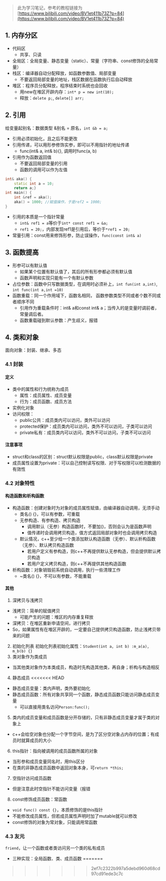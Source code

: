 > 此为学习笔记，参考的教程链接为[https://www.bilibili.com/video/BV1et411b73Z?p=84](https://www.bilibili.com/video/BV1et411b73Z?p=84)
## 1. 内存分区
- 代码区
	- 共享、只读
- 全局区：全局变量、静态变量（static）、常量（字符串、const修饰的全局常量）
- 栈区：编译器自动分配释放，如函数参数值、局部变量
	- 不要返回局部变量的地址，栈区数据在函数执行后自动释放
- 堆区：程序员分配释放，程序结束时系统也会回收
	- 用new在堆区开辟内存：`int* p = new int(10);`
	- 释放：`delete p;`, `delete[] arr;`

## 2. 引用
给变量起别名：数据类型 &别名 = 原名，`int &b = a;`
- 引用必须初始化，且之后不能更改
- 引用传递，可以用形参修饰实参，即可以不用指针的地址传递
	- func(int& a, int& b){}, 调用时func(a, b)
- 引用作为函数返回值
	- 不要返回局部变量的引用
	- 函数的调用可以作为左值
```cpp
int& aka() {
	static int a = 10;
	return a;}
int main() {
	int &ref = aka();
	aka() = 1000; //赋值操作，于是ref2 = 1000;
}
```
- 引用的本质是一个指针常量
	-  `int& ref1 = a`等价于`int* const ref1 = &a;`
	-  `ref1 = 20;`，内部发现ref1是引用后，等价于`*ref1 = 20;`
- 常量引用：const用来修饰形参，防止误操作，`func(const int& a)`

## 3. 函数提高
- 形参可以有默认值
	- 如果某个位置有默认值了，其后的所有形参都必须有默认值
	- 函数声明和实现只能有一个有默认参数
- 占位参数：函数中只写数据类型，在调用时必须补上，`int fun(int a,int)`, `int func(int a,int =10)`
- 函数重载：同一个作用域下，函数名相同， 函数参数类型不同或者个数不同或者顺序不同
	- 引用作为重载条件时：int& a和const int& a；当传入的是变量时调前者，常量调后者。
	- 函数重载碰到默认参数：产生歧义，报错

## 4. 类和对象
面向对象：封装、继承、多态
### 4.1 封装
#### 定义
- 类中的属性和行为统称为成员
	- 属性：成员属性、成员变量
	- 行为：成员函数、成员方法
- 实例化对象
- 访问权限：
	- public公共：成员类内可以访问，类外可以访问
	- protected保护：成员类内可以访问，类外不可以访问，子类可以访问
	- private私有：成员类内可以访问，类外不可以访问，子类不可以访问
#### 注意事项
- struct和class的区别：struct默认权限是public，class默认权限是private
- 成员属性设置为private：可以自己控制读写权限、对于写权限可以检测数据的有效性
### 4.2 对象特性
#### 构造函数和析构函数
- 构造函数：创建对象时为对象的成员属性赋值，由编译器自动调用，无须手动
	- 类名() {}，可以有参数，可重载
	- 无参构造、有参构造、拷贝构造
		- 调用默认（无参）构造函数时，不要加()，否则会认为是函数声明
		- 值传递时会调用拷贝构造，值方式返回局部对象时也会调用拷贝构造
	- 默认情况，c++至少给一个类添加默认构造函数（无参）、默认析构函数（无参）、默认拷贝构造函数
		- 若用户定义有参构造，则c++不再提供默认无参构造，但会提供默认拷贝构造
		- 若用户定义拷贝构造，则c++不再提供其他构造函数
- 析构函数：对象销毁前系统自动调用，执行一些清理工作
	- ~类名() {}，不可以有参数，不能重载
#### 其他
1. 深拷贝与浅拷贝
- 浅拷贝：简单的赋值拷贝
	- 可能产生的问题：堆区的内存重复释放
- 深拷贝：在堆区重新申请空间，进行拷贝
- So，如果属性有在堆区开辟的，一定要自己提供拷贝构造函数，防止浅拷贝带来的问题
2. 初始化列表
初始化列表初始化属性：`Student(int a, int b) :m_a(a), m_b(b) {}`
3. 类对象作为类成员
-  当其他类对象作为本类成员，构造时先构造其他类，再自身；析构与构造相反
4. 静态成员
<<<<<<< HEAD
- 静态成员变量：类内声明，类外要初始化
- 静态成员函数：所有对象共享同一个函数，静态成员函数只能访问静态成员变量
	- 可以直接用类名访问`Person:func();`
5. 类内的成员变量和成员函数是分开存储的，只有非静态成员变量才属于类的对象上
- c++会给空对象也分配一个字节空间，是为了区分空对象占内存的位置；有成员时就算成员的大小
6. this指针：指向被调用的成员函数所属的对象
-  当形参和成员变量同名时，用this区分
- 在类的非静态成员函数中返回对象本身，可`return *this;`
7. 空指针访问成员函数
- 但是注意此时空指针不能访问变量（报错
8. const修饰成员函数：常函数
- `void func() const {}`，本质修饰的是this指针
- 不能修改成员属性，但若成员属性声明时加了mutable就可以修改
- const修饰的对象为常对象，只能调用常函数
### 4.3 友元
`friend`，让一个函数或者类访问另一个类的私有成员

- 三种实现：全局函数、类、成员函数
=======
>>>>>>> 2ef7c2322b997a5debd960d68cd97cd91ede3c7c
